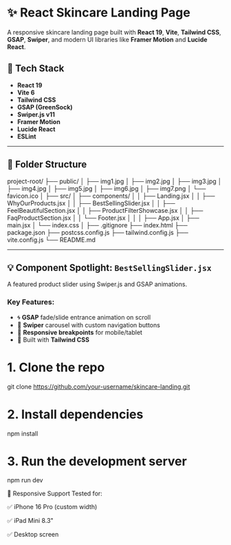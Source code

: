# ✨ React Skincare Landing Page

A responsive skincare landing page built with **React 19**, **Vite**, **Tailwind CSS**, **GSAP**, **Swiper**, and modern UI libraries like **Framer Motion** and **Lucide React**.

## 🚀 Tech Stack

- **React 19**
- **Vite 6**
- **Tailwind CSS**
- **GSAP (GreenSock)**
- **Swiper.js v11**
- **Framer Motion**
- **Lucide React**
- **ESLint**

---

## 📂 Folder Structure

project-root/
├── public/
│ ├── img1.jpg
│ ├── img2.jpg
│ ├── img3.jpg
│ ├── img4.jpg
│ ├── img5.jpg
│ ├── img6.jpg
│ ├── img7.png
│ └── favicon.ico
│
├── src/
│ ├── components/
│ │ ├── Landing.jsx
│ │ ├── WhyOurProducts.jsx
│ │ ├── BestSellingSlider.jsx
│ │ ├── FeelBeautifulSection.jsx
│ │ ├── ProductFilterShowcase.jsx
│ │ ├── FaqProductSection.jsx
│ │ └── Footer.jsx
│ │
│ ├── App.jsx
│ ├── main.jsx
│ └── index.css
│
├── .gitignore
├── index.html
├── package.json
├── postcss.config.js
├── tailwind.config.js
├── vite.config.js
└── README.md

   
---

## 💡 Component Spotlight: `BestSellingSlider.jsx`

A featured product slider using Swiper.js and GSAP animations.

### Key Features:

- 🌀 **GSAP** fade/slide entrance animation on scroll
- 🧭 **Swiper** carousel with custom navigation buttons
- 📱 **Responsive breakpoints** for mobile/tablet
- 🎨 Built with **Tailwind CSS**


# 1. Clone the repo
git clone https://github.com/your-username/skincare-landing.git

# 2. Install dependencies
npm install

# 3. Run the development server
npm run dev

📱 Responsive Support
Tested for:

✅ iPhone 16 Pro (custom width)

✅ iPad Mini 8.3"

✅ Desktop screen
